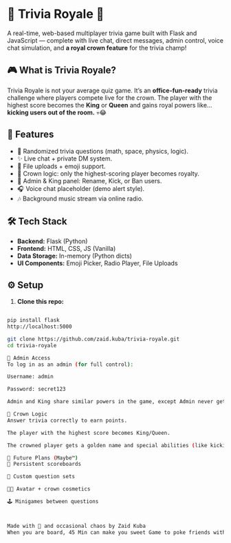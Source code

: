 # 🧠 Trivia Royale 👑

A real-time, web-based multiplayer trivia game built with Flask and JavaScript — complete with live chat, direct messages, admin control, voice chat simulation, and **a royal crown feature** for the trivia champ!

## 🎮 What is Trivia Royale?

Trivia Royale is not your average quiz game. It’s an **office-fun-ready** trivia challenge where players compete live for the crown. The player with the highest score becomes the **King** or **Queen** and gains royal powers like... **kicking users out of the room.** 💀😂

## 🚀 Features

- 🧠 Randomized trivia questions (math, space, physics, logic).
- ✨ Live chat + private DM system.
- 📎 File uploads + emoji support.
- 👑 Crown logic: only the highest-scoring player becomes royalty.
- 🔨 Admin & King panel: Rename, Kick, or Ban users.
- 🎧 Voice chat placeholder (demo alert style).
- 🎶 Background music stream via online radio.

## 🛠️ Tech Stack

- **Backend:** Flask (Python)
- **Frontend:** HTML, CSS, JS (Vanilla)
- **Data Storage:** In-memory (Python dicts)
- **UI Components:** Emoji Picker, Radio Player, File Uploads

## ⚙️ Setup

1. **Clone this repo:**

```bash

pip install flask
http://localhost:5000

git clone https://github.com/zaid.kuba/trivia-royale.git
cd trivia-royale

🔐 Admin Access
To log in as an admin (for full control):

Username: admin

Password: secret123

Admin and King share similar powers in the game, except Admin never gets dethroned. 😏

👑 Crown Logic
Answer trivia correctly to earn points.

The player with the highest score becomes King/Queen.

The crowned player gets a golden name and special abilities (like kicking others out of the room).

🎯 Future Plans (Maybe™)
🧾 Persistent scoreboards

🧠 Custom question sets

🧑‍🎨 Avatar + crown cosmetics

🕹️ Minigames between questions



Made with 💚 and occasional chaos by Zaid Kuba
When you are board, 45 Min can make you sweet Game to poke friends with :)
